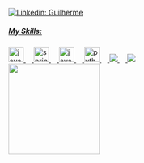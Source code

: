 [![Linkedin: Guilherme](https://img.shields.io/badge/-Guilherme%20Andrade-blue?style=flat-square&logo=Linkedin&logoColor=white&link=https://www.linkedin.com/in/gui-dev/)](https://www.linkedin.com/in/gui-dev/)
<div>
<a href="https://github.com/Roodzz">

<h5 align="left">My Skills:</h5>

###

<div align="left">
  <img src="https://skillicons.dev/icons?i=java" height="30" alt="java logo"  />
  <img width="12" />
  <img src="https://skillicons.dev/icons?i=spring" height="30" alt="spring logo"  />
  <img width="12" />
  <img src="https://skillicons.dev/icons?i=js" height="30" alt="javascript logo"  />
  <img width="12" />
   <img src="https://skillicons.dev/icons?i=python" height="30" alt="python logo"  />
  <img width="12" />
  <img src ="https://skillicons.dev/icons?i=aws" perline=8 />
  <img width="12" />
  <img src ="https://skillicons.dev/icons?i=azure" perline=8 />
</div>


<img loading="lazy" height="180em" src="https://github-readme-stats.vercel.app/api/top-langs/?username=Roodzz&layout=compact&langs_count=7&theme=dracula"/>
</div>

 
<!--
**Roodzz/Roodzz** is a ✨ _special_ ✨ repository because its `README.md` (this file) appears on your GitHub profile.

Here are some ideas to get you started:

- 🔭 I’m currently working on ...
- 🌱 I’m currently learning ...
- 👯 I’m looking to collaborate on ...
- 🤔 I’m looking for help with ...
- 💬 Ask me about ...
- 📫 How to reach me: ...
- 😄 Pronouns: ...
- ⚡ Fun fact: ...
-->
